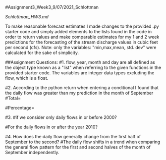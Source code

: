 #Assignment3_Week3_9/07/2021_Schlottman

*Schlottman_HW3.md*

To make reasonable forecast estimates I made changes to the provided .py starter code and simply added elements to the lists found in the code in order to return values and make comparable estimates for my 1 and 2 week predictions for the forecasting of the stream discharge values in cubic feet per second (cfs).
Note: only the variables: "min,max,mean, std. dev" were calculated for the sake of simplicity.

##Assignment Questions:
#1. flow, year, month and day are all defined as the object type known as a "list"  when referring to the given functions in the provided starter code. The variables are integer data types excluding the flow, which is a float.

#2. According to the python return when entering a conditional I found that the daily flow was greater than my prediction in the month of September
 #Total=

 #Percentage=

#3.
#if we consider only daily flows in or before 2000?

#For the daily flows in or after the year 2010?

#4.  How does the daily flow generally change from the first half of September to the second?
 #The daily flow shifts in a trend when comparing the general flow pattern for the first and second halves of the month of September independently.
